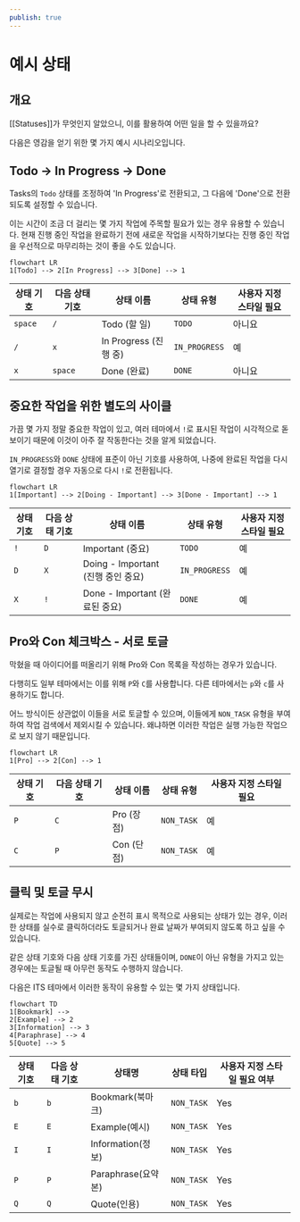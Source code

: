 ```yaml
---
publish: true
---
```


# 예시 상태

## 개요

[[Statuses]]가 무엇인지 알았으니, 이를 활용하여 어떤 일을 할 수 있을까요?

다음은 영감을 얻기 위한 몇 가지 예시 시나리오입니다.

## Todo -> In Progress -> Done

Tasks의 `Todo` 상태를 조정하여 'In Progress'로 전환되고, 그 다음에 'Done'으로 전환되도록 설정할 수 있습니다.

이는 시간이 조금 더 걸리는 몇 가지 작업에 주목할 필요가 있는 경우 유용할 수 있습니다. 현재 진행 중인 작업을 완료하기 전에 새로운 작업을 시작하기보다는 진행 중인 작업을 우선적으로 마무리하는 것이 좋을 수도 있습니다.

```mermaid
flowchart LR
1[Todo] --> 2[In Progress] --> 3[Done] --> 1
```

<!-- placeholder to force blank line before included text --><!-- include: DocsSamplesForStatuses.test.DefaultStatuses_todo-in_progress-done.approved.md -->

| 상태 기호 | 다음 상태 기호 | 상태 이름 | 상태 유형 | 사용자 지정 스타일 필요 |
| ----- | ----- | ----- | ----- | ----- |
| `space` | `/` | Todo (할 일) 	| `TODO` 	| 아니요 |
| `/` 	| `x` 	| In Progress (진행 중) 	| `IN_PROGRESS` 	| 예 |
| `x` 	| `space` 	| Done (완료) 	| `DONE` 	| 아니요 |

<!-- placeholder to force blank line after included text --><!-- endInclude -->

## 중요한 작업을 위한 별도의 사이클

가끔 몇 가지 정말 중요한 작업이 있고, 여러 테마에서 `!`로 표시된 작업이 시각적으로 돋보이기 때문에 이것이 아주 잘 작동한다는 것을 알게 되었습니다.

`IN_PROGRESS`와 `DONE` 상태에 표준이 아닌 기호를 사용하여, 나중에 완료된 작업을 다시 열기로 결정할 경우 자동으로 다시 `!`로 전환됩니다.

```mermaid
flowchart LR
1[Important] --> 2[Doing - Important] --> 3[Done - Important] --> 1
```

<!-- placeholder to force blank line before included text --><!-- include: DocsSamplesForStatuses.test.DefaultStatuses_important-cycle.approved.md -->

| 상태 기호 | 다음 상태 기호 | 상태 이름 | 상태 유형 | 사용자 지정 스타일 필요 |
| ----- | ----- | ----- | ----- | ----- |
| `!` 		| `D` 		| Important (중요) 			| `TODO` 			| 예 |
| `D` 		| `X` 		| Doing - Important (진행 중인 중요) 		| `IN_PROGRESS` 	| 예 |
| `X` 		| `!` 		| Done - Important (완료된 중요) 			| `DONE` 			| 예 |

<!-- placeholder to force blank line after included text --><!-- endInclude -->

## Pro와 Con 체크박스 - 서로 토글

막혔을 때 아이디어를 떠올리기 위해 Pro와 Con 목록을 작성하는 경우가 있습니다.

다행히도 일부 테마에서는 이를 위해 `P`와 `C`를 사용합니다. 다른 테마에서는 `p`와 `c`를 사용하기도 합니다.

어느 방식이든 상관없이 이들을 서로 토글할 수 있으며, 이들에게 `NON_TASK` 유형을 부여하여 작업 검색에서 제외시킬 수 있습니다. 왜냐하면 이러한 작업은 실행 가능한 작업으로 보지 않기 때문입니다.

```mermaid
flowchart LR
1[Pro] --> 2[Con] --> 1
```

<!-- placeholder to force blank line before included text --><!-- include: DocsSamplesForStatuses.test.DefaultStatuses_pro-con-cycle.approved.md -->

| 상태 기호 | 다음 상태 기호 | 상태 이름 | 상태 유형 | 사용자 지정 스타일 필요 |
| ----- | ----- | ----- | ----- | ----- |
| `P` 	| `C` 	| Pro (장점) 	| `NON_TASK` 	| 예 |
| `C` 	| `P` 	| Con (단점) 	| `NON_TASK` 	| 예 |

<!-- placeholder to force blank line after included text --><!-- endInclude -->

## 클릭 및 토글 무시

실제로는 작업에 사용되지 않고 순전히 표시 목적으로 사용되는 상태가 있는 경우, 이러한 상태를 실수로 클릭하더라도 토글되거나 완료 날짜가 부여되지 않도록 하고 싶을 수 있습니다.

같은 상태 기호와 다음 상태 기호를 가진 상태들이며, `DONE`이 아닌 유형을 가지고 있는 경우에는 토글될 때 아무런 동작도 수행하지 않습니다.

다음은 ITS 테마에서 이러한 동작이 유용할 수 있는 몇 가지 상태입니다.

```mermaid
flowchart TD
1[Bookmark] --> 
2[Example] --> 2
3[Information] --> 3
4[Paraphrase] --> 4
5[Quote] --> 5
```

<!-- placeholder to force blank line before included text --><!-- include: DocsSamplesForStatuses.test.DefaultStatuses_toggle-does-nothing.approved.md -->

| 상태 기호 | 다음 상태 기호 | 상태명 | 상태 타입 | 사용자 지정 스타일 필요 여부 |
| ----- | ----- | ----- | ----- | ----- |
| `b` | `b` | Bookmark(북마크) | `NON_TASK` | Yes |
| `E` | `E` | Example(예시) | `NON_TASK` | Yes |
| `I` | `I` | Information(정보) | `NON_TASK` | Yes |
| `P` | `P` | Paraphrase(요약본) | `NON_TASK` | Yes |
| `Q` | `Q` | Quote(인용) | `NON_TASK` | Yes |

<!-- placeholder to force blank line after included text --><!-- endInclude -->

